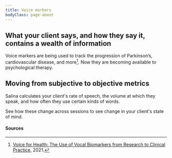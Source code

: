 ```yaml
---
title: Voice markers
bodyClass: page-about
---
```


## What your client says, and how they say it, contains a wealth of information

Voice markers are being used to track the progression of Parkinson’s, cardiovascular disease, and more[^1]. Now they are becoming available to psychological therapy. 

## Moving from subjective to objective metrics

Salina calculates your client's rate of speech, the volume at which they speak, and how often they use certain kinds of words. 

See how these change across sessions to see change in your client's state of mind.


#### Sources

[^1]: [Voice for Health: The Use of Vocal Biomarkers from Research to Clinical Practice](https://doi.org/10.1159/000515346), 2021.

